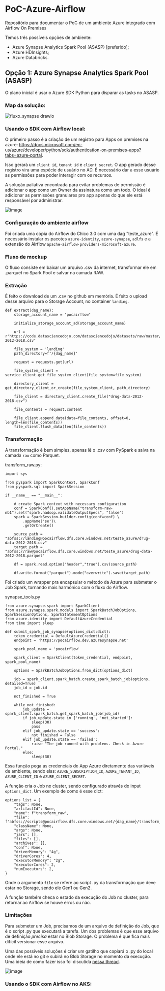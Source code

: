 # PoC-Azure-Airflow
Repositório para documentar o PoC de um ambiente Azure integrado com Airflow On Premises

Temos três possíveis opções de ambiente:
- Azure Synapse Analytics Spark Pool (ASASP) [preferido];
- Azure HDInsights;
- Azure Databricks.

## Opção 1: Azure Synapse Analytics Spark Pool (ASASP)
O plano inicial é usar o Azure SDK Python para disparar as tasks no ASASP.

### Map da solução:

![fluxo_synapse drawio](https://user-images.githubusercontent.com/83727621/173453770-ddd58511-0817-4f5e-9e97-1afc908f064e.png)

### Usando o SDK com Airflow local:

O primeiro passo é a criação de um registro para Apps on premises na azure:
https://docs.microsoft.com/en-us/azure/developer/python/sdk/authentication-on-premises-apps?tabs=azure-portal.

Isso gerará um ```client id```, ```tenant id``` e ```client secret```. O app gerado desse registro vira uma espécie de usuário no AD. É necessário dar a esse usuário as permissões para poder interagir com os recursos.

A solução paliativa encontrada para evitar problemas de permissão é adicionar o app como um Owner da assinatura como um todo. O ideal é adicionar as permissões granulares pro app apenas do que ele está responsável por administrar.

![image](https://user-images.githubusercontent.com/83727621/173186302-7942fefc-bc4b-43ba-bb5e-5ce1f90f613c.png)

### Configuração do ambiente airflow

Foi criada uma cópia do Airflow do Chico 3.0 com uma dag "teste_azure".
É necessário instalar os pacotes ```azure-identity```, ```azure-synapse```, ```adlfs``` e a extensão do Airflow ```apache-airflow-providers-microsoft-azure```.

### Fluxo de mockup

O fluxo consiste em baixar um arquivo .csv da internet, transformar ele em .parquet no Spark Pool e salvar na camada RAW.

### Extração

É feito o download de um .csv no github em memória. É feito o upload desse arquivo para o Storage Account, no container ```landing```.

```
def extract(dag_name):
    storage_account_name = 'pocairflow'

    initialize_storage_account_ad(storage_account_name)
    
    url = r'https://code.datasciencedojo.com/datasciencedojo/datasets/raw/master/Accidental%20Drug%20Related%20Deaths%20in%20Connecticut,%20US/Accidental%20Drug%20Related%20Deaths%20in%20Connecticut-2012-2018.csv'

    file_system = 'landing'
    path_directory=f'/{dag_name}'

    request = requests.get(url)

    file_system_client = service_client.get_file_system_client(file_system=file_system)

    directory_client = get_directory_client_or_create(file_system_client, path_directory)    
    
    file_client = directory_client.create_file("drug-data-2012-2018.csv")

    file_contents = request.content

    file_client.append_data(data=file_contents, offset=0, length=len(file_contents))
    file_client.flush_data(len(file_contents))
```

### Transformação

A transformação é bem simples, apenas lê o .csv com PySpark e salva na camada ```raw``` como Parquet.

transform_raw.py:
```
import sys
 
from pyspark import SparkContext, SparkConf
from pyspark.sql import SparkSession

if __name__ == "__main__":
	
	# create Spark context with necessary configuration
	conf = SparkConf().setAppName("transform-raw-nb1").set("spark.hadoop.validateOutputSpecs", "false")
	spark = SparkSession.builder.config(conf=conf) \
        .appName('so')\
        .getOrCreate()	

	source_path = "abfss://landing@pocairflow.dfs.core.windows.net/teste_azure/drug-data-2012-2018.csv"
	target_path = "abfss://raw@pocairflow.dfs.core.windows.net/teste_azure/drug-data-2012-2018.parquet"

	df = spark.read.option("header","true").csv(source_path) 

	df.write.format("parquet").mode("overwrite").save(target_path)
```
Foi criado um wrapper pra encapsular o método da Azure para submeter o Job Spark, tornando mais harmônico com o fluxo do Airflow.

synapse_tools.py
```
from azure.synapse.spark import SparkClient
from azure.synapse.spark.models import SparkBatchJobOptions, SparkSessionOptions, SparkStatementOptions
from azure.identity import DefaultAzureCredential
from time import sleep

def submit_spark_job_synapse(options_dict:dict):
    token_credential = DefaultAzureCredential()
    endpoint = 'https://pocairflow.dev.azuresynapse.net'

    spark_pool_name = 'pocairflow'

    spark_client = SparkClient(token_credential, endpoint, spark_pool_name)

    options = SparkBatchJobOptions.from_dict(options_dict)

    job = spark_client.spark_batch.create_spark_batch_job(options, detailed=True)
    job_id = job.id

    not_finished = True

    while not_finished:
        job_update = spark_client.spark_batch.get_spark_batch_job(job_id)
        if job_update.state in ['running', 'not_started']:
            sleep(30)
            pass
        elif job_update.state == 'success':
            not_finished = False
        elif job_update.state == 'failed':
            raise "The job runned with problems. Check in Azure Portal."
        else:
            sleep(30)
```
Essa função pega as credenciais do App Azure diretamente das variáveis de ambiente, sendo elas: ```AZURE_SUBSCRIPTION_ID```, ```AZURE_TENANT_ID```, ```AZURE_CLIENT_ID``` e ```AZURE_CLIENT_SECRET```.

A função cria o Job no cluster, sendo configurado através do input ```options_dict```. Um exemplo de como é esse dict:

```
options_list = {
    "tags": None,
    "artifactId": None,
    "name": f"transform_raw",
    "file": f'abfss://scripts@pocairflow.dfs.core.windows.net/{dag_name}/transform_raw.py',
    "className": None,
    "args": None,
    "jars": [],
    "files": [],
    "archives": [],
    "conf": None,
    "driverMemory": "4g",
    "driverCores": 4,
    "executorMemory": "2g",
    "executorCores": 2,
    "numExecutors": 2,
}
```
Onde o argumento ```file``` se refere ao script .py da transformação que deve estar no Storage, sendo ele Gen1 ou Gen2.

A função também checa o estado da execução do Job no cluster, para retornar ao Airflow se houve erros ou não.

### Limitações 

Para submeter um Job, precisamos de um arquivo de definição do Job, que é o script .py que executará a tarefa. Um dos problemas é que esse arquivo de definição *precisa* estar no Blob Storage. O problema é que fica mais difícil versionar esse arquivo.

Uma das possíveis soluções é criar um gatilho que copiará o .py do local onde ele está no git e subirá no Blob Storage no momento da execução. Uma ideia de como fazer isso foi discutida [nessa thread](https://stackoverflow.com/questions/68234041/azure-devops-ci-cd-pipelines-for-adls-gen2-resource).

![image](https://user-images.githubusercontent.com/83727621/172838382-e0312384-501a-4daa-877f-abd1eb044f55.png)

### Usando o SDK com Airflow no AKS:

